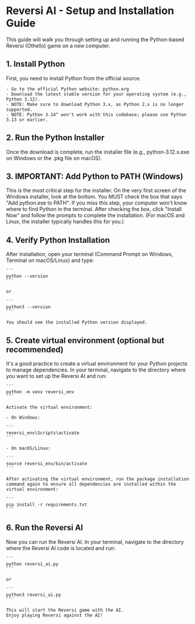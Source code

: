 # Reversi AI - Setup and Installation Guide

This guide will walk you through setting up and running the Python-based Reversi (Othello) game on a new computer.

## 1. Install Python

First, you need to install Python from the official source.

    - Go to the official Python website: python.org
    - Download the latest stable version for your operating system (e.g., Python 3.12).
    - NOTE: Make sure to download Python 3.x, as Python 2.x is no longer supported.
    - NOTE: Python 3.14^ won't work with this codebase; please use Python 3.13 or earlier.

## 2. Run the Python Installer

Once the download is complete, run the installer file (e.g., python-3.12.x.exe on Windows or the .pkg file on macOS).

## 3. IMPORTANT: Add Python to PATH (Windows)

This is the most critical step for the installer.
On the very first screen of the Windows installer, look at the bottom.
You MUST check the box that says "Add python.exe to PATH".
If you miss this step, your computer won't know where to find Python in the terminal.
After checking the box, click "Install Now" and follow the prompts to complete the installation.
(For macOS and Linux, the installer typically handles this for you.)

## 4. Verify Python Installation

After installation, open your terminal (Command Prompt on Windows, Terminal on macOS/Linux) and type:

    ```
    python --version
    ```

    or

    ```
    python3 --version
    ```

    You should see the installed Python version displayed.

## 5. Create virtual environment (optional but recommended)

It's a good practice to create a virtual environment for your Python projects to manage dependencies.
In your terminal, navigate to the directory where you want to set up the Reversi AI and run:

    ```
    python -m venv reversi_env
    ```

    Activate the virtual environment:

    - On Windows:

    ```
    reversi_env\Scripts\activate
    ```

    - On macOS/Linux:

    ```
    source reversi_env/bin/activate
    ```

    After activating the virtual environment, run the package installation command again to ensure all dependencies are installed within the virtual environment:

    ```
    pip install -r requirements.txt
    ```

## 6. Run the Reversi AI

Now you can run the Reversi AI. In your terminal, navigate to the directory where the Reversi AI code is located and run:

    ```
    python reversi_ai.py
    ```

    or

    ```
    python3 reversi_ai.py
    ```

    This will start the Reversi game with the AI.
    Enjoy playing Reversi against the AI!
